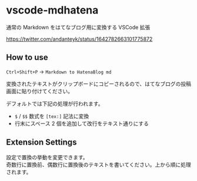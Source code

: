 # vscode-mdhatena

通常の Markdown をはてなブログ用に変換する VSCode 拡張

https://twitter.com/andanteyk/status/1642782663101775872

## How to use

`Ctrl+Shift+P` → `Markdown to HatenaBlog md`

変換されたテキストがクリップボードにコピーされるので、はてなブログの投稿画面に貼り付けてください。

デフォルトでは下記の処理が行われます。

* `$` / `$$` 数式を `[tex:]` 記法に変換
* 行末にスペース 2 個を追加して改行をテキスト通りにする

## Extension Settings

設定で置換の挙動を変更できます。  
奇数行に置換前、偶数行に置換後のテキストを書いてください。上から順に処理されます。

